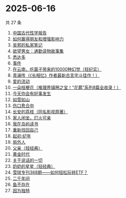 # 2025-06-16

共 27 条

<!-- BEGIN WEREAD -->
<!-- 最后更新时间 2025-06-16 03:19:57 +0800 -->
1. [中国古代性学报告](https://weread.qq.com/web/bookDetail/c0c32f00813ab81a6g01138c)
1. [如何赢得朋友和增强影响力](https://weread.qq.com/web/bookDetail/7c832490813aba03ag011438)
1. [吴邪的私家笔记](https://weread.qq.com/web/bookDetail/2c932320813aba08fg0129b2)
1. [欲望男女：通勤读物故事集](https://weread.qq.com/web/bookDetail/2d832460813ab9fe2g01637a)
1. [悉达多](https://weread.qq.com/web/bookDetail/dac326e0813ab9fcbg014003)
1. [事件](https://weread.qq.com/web/bookDetail/d1132fa0813ab9c2ag017b50)
1. [在云南，吃菌子带来的10000种幻觉（轻纪实）](https://weread.qq.com/web/bookDetail/49932c40813aba043g015e1e)
1. [青澜传（《长相忆》作者最新古言宅斗佳作！）](https://weread.qq.com/web/bookDetail/b9c32090813ab9ff1g01965a)
1. [爱的流动](https://weread.qq.com/web/bookDetail/ac532c10813aba023g01404d)
1. [一朵桔梗花（推理界镇圈之宝！“花葬”系列8篇全收录！）](https://weread.qq.com/web/bookDetail/78a32ba0813aba065g0179fc)
1. [今天你会有好事发生](https://weread.qq.com/web/bookDetail/804321f0813ab9fe2g010f74)
1. [如雪如山](https://weread.qq.com/web/bookDetail/b6232ea0729dc73eb62a3c2)
1. [伤口愈合中](https://weread.qq.com/web/bookDetail/cc832000813aba03ag012e8d)
1. [长安的荔枝（同名影视原著）](https://weread.qq.com/web/bookDetail/cc932860813ab67c2g014597)
1. [家人闲坐，灯火可亲](https://weread.qq.com/web/bookDetail/10c320a071db56db10cbf8c)
1. [我在岛屿读书](https://weread.qq.com/web/bookDetail/e5632100813ab8ea2g01327c)
1. [重新找回自己](https://weread.qq.com/web/bookDetail/82832e40813ab8796g010006)
1. [起初·纪年](https://weread.qq.com/web/bookDetail/dd6324f0813ab9f97g019a24)
1. [局外人](https://weread.qq.com/web/bookDetail/1e8327a0813ab9f50g010600)
1. [父亲（轻经典）](https://weread.qq.com/web/bookDetail/db032050813ab9be6g0176cb)
1. [黄金时代](https://weread.qq.com/web/bookDetail/2bd329b05dedbc2bd49b02c)
1. [关于说话的一切](https://weread.qq.com/web/bookDetail/10132d20813ab77a6g012034)
1. [奶奶的星星（轻经典）](https://weread.qq.com/web/bookDetail/37b32230813ab9c1bg0186bf)
1. [雪球专刊368期——如何轻松玩转ETF？](https://weread.qq.com/web/bookDetail/95c32b30813aba085g017173)
1. [二千年间](https://weread.qq.com/web/bookDetail/9ee32080813aba048g015683)
1. [鱼不存在](https://weread.qq.com/web/bookDetail/0af32760813ab798cg01135c)
1. [因为独特](https://weread.qq.com/web/bookDetail/55e32900813ab9640g017ec0)
<!-- END WEREAD -->